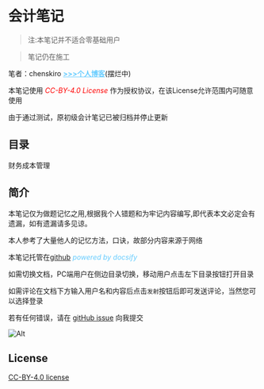 # 会计笔记

> 注:本笔记并不适合零基础用户

> 笔记仍在施工

笔者：chenskiro <a href="https://www.chenskiro.com" style="color:#66ccff; font-weight: 700">&gt;&gt;&gt;个人博客</a>(摆烂中)

本笔记使用 <em style="color:red">CC-BY-4.0 License</em> 作为授权协议，在该License允许范围内可随意使用

由于通过测试，原初级会计笔记已被归档并停止更新

## 目录

财务成本管理

## 简介

本笔记仅为做题记忆之用,根据我个人错题和为牢记内容编写,即代表本文必定会有遗漏，如有遗漏请多见谅。

本人参考了大量他人的记忆方法，口诀，故部分内容来源于网络

本笔记托管在[github](https://github.com/DTpeel/accounting-exam-notes)  <em style="color:#66ccff">powered by docsify</em> 

如需切换文档，PC端用户在侧边目录切换，移动用户点击左下目录按钮打开目录

如需评论在文档下方输入用户名和内容后点击`发射`按钮后即可发送评论，当然您可以选择登录

若有任何错误，请在 [gitHub issue](https://github.com/DTpeel/accounting-exam-notes/issues) 向我提交

![Alt](https://repobeats.axiom.co/api/embed/4faffb76b78062ebec1fbd55f20ab690bc10e46b.svg "Repobeats analytics image")


## License 
  
[CC-BY-4.0 license](LICENSE)
